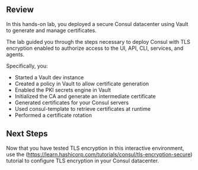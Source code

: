 ## Review

In this hands-on lab, you deployed a secure Consul datacenter using Vault to generate and manage certificates.

The lab guided you through the steps necessary to deploy Consul with TLS encryption enabled to authorize access to the UI, API, CLI, services, and agents.

Specifically, you:

- Started a Vault dev instance
- Created a policy in Vault to allow certificate generation
- Enabled the PKI secrets engine in Vault
- Initialized the CA and generate an intermediate certificate
- Generated certificates for your Consul servers
- Used consul-template to retrieve certificates at runtime
- Performed a certificate rotation

## Next Steps

Now that you have tested TLS encryption in this interactive environment, use the (https://learn.hashicorp.com/tutorials/consul/tls-encryption-secure) tutorial to configure TLS encryption in your Consul datacenter. 
